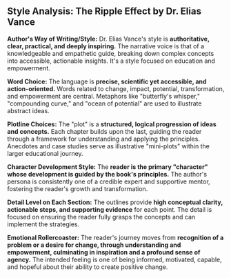 ## Style Analysis: The Ripple Effect by Dr. Elias Vance

**Author's Way of Writing/Style:** Dr. Elias Vance's style is **authoritative, clear, practical, and deeply inspiring.** The narrative voice is that of a knowledgeable and empathetic guide, breaking down complex concepts into accessible, actionable insights. It's a style focused on education and empowerment.

**Word Choice:** The language is **precise, scientific yet accessible, and action-oriented.** Words related to change, impact, potential, transformation, and empowerment are central. Metaphors like "butterfly's whisper," "compounding curve," and "ocean of potential" are used to illustrate abstract ideas.

**Plotline Choices:** The "plot" is a **structured, logical progression of ideas and concepts.** Each chapter builds upon the last, guiding the reader through a framework for understanding and applying the principles. Anecdotes and case studies serve as illustrative "mini-plots" within the larger educational journey.

**Character Development Style:** The **reader is the primary "character" whose development is guided by the book's principles.** The author's persona is consistently one of a credible expert and supportive mentor, fostering the reader's growth and transformation.

**Detail Level on Each Section:** The outlines provide **high conceptual clarity, actionable steps, and supporting evidence** for each point. The detail is focused on ensuring the reader fully grasps the concepts and can implement the strategies.

**Emotional Rollercoaster:** The reader's journey moves from **recognition of a problem or a desire for change, through understanding and empowerment, culminating in inspiration and a profound sense of agency.** The intended feeling is one of being informed, motivated, capable, and hopeful about their ability to create positive change.